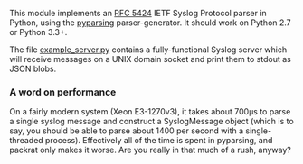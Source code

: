 This module implements an [RFC 5424](https://tools.ietf.org/html/rfc5424) IETF Syslog Protocol parser in Python, using the [pyparsing](http://pyparsing.wikispaces.com/) parser-generator. It should work on Python 2.7 or Python 3.3+.

The file [example_server.py](example_server.py) contains a fully-functional Syslog server which will receive messages on a UNIX domain socket and print them to stdout as JSON blobs.

### A word on performance
On a fairly modern system (Xeon E3-1270v3), it takes about 700µs to parse a single syslog message and construct a SyslogMessage object (which is to say, you should be able to parse about 1400 per second with a single-threaded process). Effectively all of the time is spent in pyparsing, and packrat only makes it worse. Are you really in that much of a rush, anyway?
